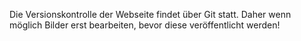 Die Versionskontrolle der Webseite findet über Git statt. Daher wenn möglich Bilder erst
bearbeiten, bevor diese veröffentlicht werden!